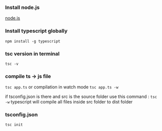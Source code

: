 ### Install node.js 
[node.js](https://nodejs.org/en/download) 

### Install typescript globally
`npm install -g typescript` 

### tsc version in terminal 
`tsc -v`

### compile ts -> js file 

`tsc app.ts` or  compilation in watch mode `tsc app.ts -w`

if tsconfig.json is there and src is the source folder use this command :
`tsc -w` 
typescript will compile all files inside src folder to dist folder 

### tsconfig.json 
`tsc init`  




